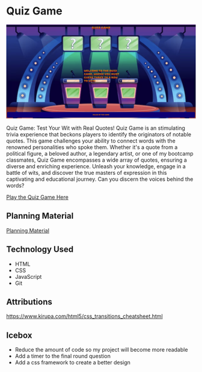 # Quiz Game

![Quiz Game Screenshot](/imgs/gameScreenshot.png)

Quiz Game: Test Your Wit with Real Quotes! Quiz Game is an stimulating trivia experience that beckons players to identify the originators of notable quotes. This game challenges your ability to connect words with the renowned personalities who spoke them. Whether it's a quote from a political figure, a beloved author, a legendary artist, or one of my bootcamp classmates, Quiz Game encompasses a wide array of quotes, ensuring a diverse and enriching experience. Unleash your knowledge, engage in a battle of wits, and discover the true masters of expression in this captivating and educational journey. Can you discern the voices behind the words?

[Play the Quiz Game Here](https://quotesquizgame.netlify.app)

## Planning Material

[Planning Material](https://docs.google.com/document/d/1pvnC_7-QxatBVIJpq0R4DUHvCpT0TIPv7avwQxRDQlk/edit)

## Technology Used

- HTML
- CSS
- JavaScript
- Git

## Attributions

https://www.kirupa.com/html5/css_transitions_cheatsheet.html

## Icebox

- Reduce the amount of code so my project will become more readable
- Add a timer to the final round question
- Add a css framework to create a better design
